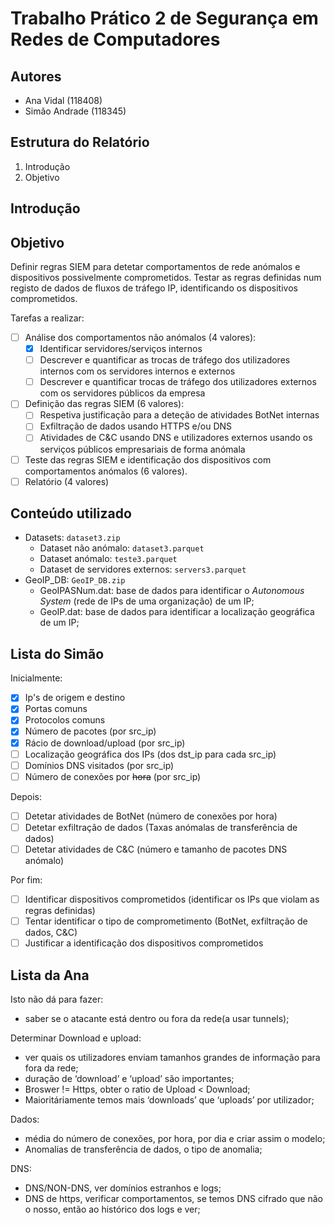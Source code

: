 # Trabalho Prático 2 de Segurança em Redes de Computadores

## Autores

- Ana Vidal (118408)
- Simão Andrade (118345)

## Estrutura do Relatório

1. Introdução
2. Objetivo

## Introdução

## Objetivo

Definir regras SIEM para detetar comportamentos de rede anómalos e dispositivos possivelmente comprometidos. Testar as
regras definidas num registo de dados de fluxos de tráfego IP, identificando os dispositivos comprometidos.

Tarefas a realizar:

- [ ] Análise dos comportamentos não anómalos (4 valores):
    - [x] Identificar servidores/serviços internos
    - [ ] Descrever e quantificar as trocas de tráfego dos utilizadores internos com os servidores internos e externos
    - [ ] Descrever e quantificar trocas de tráfego dos utilizadores externos com os servidores públicos da empresa
- [ ] Definição das regras SIEM (6 valores):
    - [ ] Respetiva justificação para a deteção de atividades BotNet internas
    - [ ] Exfiltração de dados usando HTTPS e/ou DNS
    - [ ] Atividades de C&C usando DNS e utilizadores externos usando os serviços públicos empresariais de forma anómala
- [ ] Teste das regras SIEM e identificação dos dispositivos com comportamentos anómalos (6 valores).
- [ ] Relatório (4 valores)

## Conteúdo utilizado

- Datasets: `dataset3.zip`
    - Dataset não anómalo: `dataset3.parquet`
    - Dataset anómalo: `teste3.parquet`
    - Dataset de servidores externos: `servers3.parquet`
- GeoIP_DB: `GeoIP_DB.zip`
    - GeoIPASNum.dat: base de dados para identificar o *Autonomous System* (rede de IPs de uma organização) de um IP;
    - GeoIP.dat: base de dados para identificar a localização geográfica de um IP;

## Lista do Simão

Inicialmente:

- [x] Ip's de origem e destino
- [x] Portas comuns
- [x] Protocolos comuns
- [x] Número de pacotes (por src_ip)
- [x] Rácio de download/upload (por src_ip)
- [ ] Localização geográfica dos IPs (dos dst_ip para cada src_ip)
- [ ] Domínios DNS visitados (por src_ip)
- [ ] Número de conexões por ~~hora~~ (por src_ip)

Depois:

- [ ] Detetar atividades de BotNet (número de conexões por hora)
- [ ] Detetar exfiltração de dados (Taxas anómalas de transferência de dados)
- [ ] Detetar atividades de C&C (número e tamanho de pacotes DNS anómalo)

Por fim:

- [ ] Identificar dispositivos comprometidos (identificar os IPs que violam as regras definidas)
- [ ] Tentar identificar o tipo de comprometimento (BotNet, exfiltração de dados, C&C)
- [ ] Justificar a identificação dos dispositivos comprometidos

## Lista da Ana

Isto não dá para fazer:

- saber se o atacante está dentro ou fora da rede(a usar tunnels);

Determinar Download e upload:

- ver quais os utilizadores enviam tamanhos grandes de informação para fora da rede;
- duração de ‘download’ e ‘upload’ são importantes;
- Broswer != Https, obter o ratio de Upload < Download;
- Maioritáriamente temos mais ‘downloads’ que ‘uploads’ por utilizador;

Dados:

- média do número de conexões, por hora, por dia e criar assim o modelo;
- Anomalias de transferência de dados, o tipo de anomalia;

DNS:

- DNS/NON-DNS, ver domínios estranhos e logs;
- DNS de https, verificar comportamentos, se temos DNS cifrado que não o nosso, então ao histórico dos logs e ver;